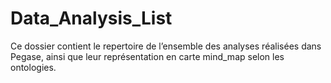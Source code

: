 ﻿# Data_Analysis_List



Ce dossier contient le repertoire de l’ensemble des analyses  réalisées dans Pegase, ainsi que leur représentation en carte mind_map selon les ontologies.

